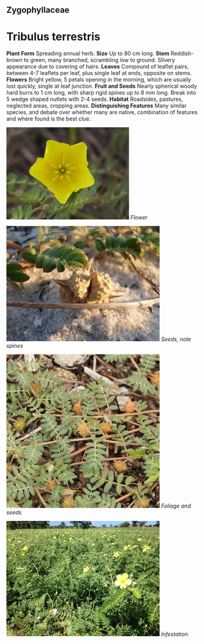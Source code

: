 ## Zygophyllaceae
# Tribulus terrestris
 **Plant Form** Spreading annual herb. **Size** Up to 80 cm long. **Stem** Reddish-brown to green, many branched, scrambling low to ground. Silvery appearance due to covering of hairs. **Leaves** Compound of leaflet pairs, between 4-7 leaflets per leaf, plus single leaf at ends, opposite on stems. **Flowers** Bright yellow, 5 petals opening in the morning, which are usually lost quickly, single at leaf junction. **Fruit and Seeds** Nearly spherical woody hard burrs to 1 cm long, with sharp rigid spines up to 8 mm long. Break into 5 wedge shaped nutlets with 2-4 seeds. **Habitat** Roadsides, pastures, neglected areas, cropping areas. **Distinguishing Features** Many similar species, and debate over whether many are native, combination of features and where found is the best clue.


![Flower](5712_IMG_8056.jpg)
 *Flower* 

![Seeds, note spines](60132_Tribulus_terrestris_SeagullIsland_Apr09_P4050028.jpg)
 *Seeds, note spines* 

![Foliage and seeds](69505_P1011981.jpg)
 *Foliage and seeds* 

![Infestation](60144_IMG_0087.jpg)
 *Infestation* 

